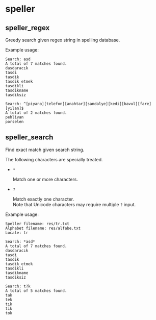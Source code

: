 # speller

## speller_regex

Greedy search given regex string in spelling database.

Example usage:

```
Search: asd
A total of 7 matches found.
dasdaracık
tasdi
tasdik
tasdik etmek
tasdikli
tasdikname
tasdiksiz

Search: ^[piyano][telefon][anahtar][sandalye][kedi][bavul][fare][yılan]$
A total of 2 matches found.
pehlivan
porselen
```

## speller_search

Find exact match given search string.

The following characters are specially treated.

- `*`

  Match one or more characters.

- `?`

  Match exactly one character.
  <br>Note that Unicode characters may require multiple `?` input.

Example usage:

```
Speller filename: res/tr.txt
Alphabet filename: res/alfabe.txt
Locale: tr

Search: *asd*
A total of 7 matches found.
dasdaracık
tasdi
tasdik
tasdik etmek
tasdikli
tasdikname
tasdiksiz

Search: t?k
A total of 5 matches found.
tak
tek
tık
tik
tok
```
